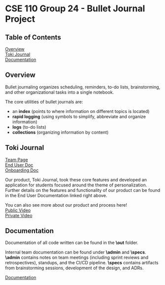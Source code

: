 # CSE 110 Group 24 - Bullet Journal Project

## Table of Contents

[Overview](#overview)  
[Toki Journal](#toki-journal)  
[Documentation](#documentation)  

## Overview

Bullet journaling organizes scheduling, reminders, to-do lists, brainstorming, and other organizational tasks into a single notebook.

The core utilities of bullet journals are:
- an **index** (points to where information on different topics is located)
- **rapid logging** (using symbols to simplify, abbreviate and organize information)
- **logs** (to-do lists)
- **collections** (organizing information by content)

## Toki Journal

[Team Page](./admin/team.md)  
[End User Doc](./admin/end-user-doc.md)  
[Onboarding Doc](./admin/onboarding.md)  

Our product, Toki Journal, took these core features and developed an application for students focused around the theme of personalization. Further details on the features and functionality of our product can be found in the End User Documentation linked right above.

You can also see more about our product and process here!  
[Public Video](https://youtu.be/2hDC1_sDXZk)  
[Private Video](https://youtu.be/zZewBgmfkIs)  

## Documentation

Documentation of all code written can be found in the **\out** folder.  

Internal team documentation can be found under **\admin** and **\specs**. **\admin** contains notes on team meetings (including sprint reviews and retrospectives), standups, and the CI/CD pipeline. **\specs** contains artifacts from brainstorming sessions, development of the design, and ADRs.

[Documentation](https://cse110-sp21-group24.github.io/cse110-sp21-group24/out/global.html)
